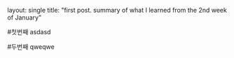 layout: single
title: "first post. summary of what I learned from the 2nd week of January"


#첫번째
asdasd


#두번째
qweqwe
